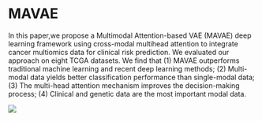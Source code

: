 # **MAVAE**

In this paper,we propose a Multimodal Attention-based VAE (MAVAE) deep learning framework using cross-modal multihead attention to integrate cancer multiomics data for clinical risk prediction. We evaluated our approach on eight TCGA datasets. We find that (1) MAVAE outperforms traditional machine learning and recent deep learning methods; (2) Multi-modal data yields better classification performance than single-modal data; (3) The multi-head attention mechanism improves the decision-making process; (4) Clinical and genetic data are the most important modal data. 

![](C:\Users\Administrator\Desktop\MAVAE.png)